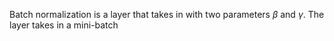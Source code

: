 Batch normalization is a layer that takes in with two parameters $\beta$ and $\gamma$. The layer takes in a mini-batch